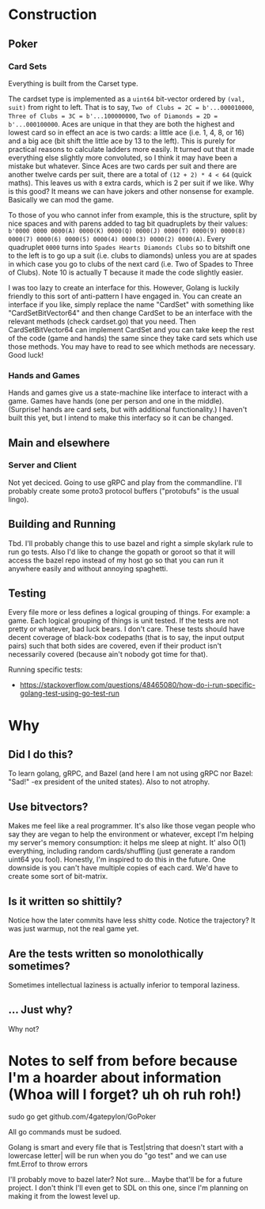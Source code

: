 # Construction

## Poker
### Card Sets
Everything is built from the Carset type. 

The cardset type is implemented as a `uint64` bit-vector ordered by `(val, suit)` from right to left. That is to say, `Two of Clubs = 2C = b'...000010000`, `Three of Clubs = 3C = b'...100000000`, `Two of Diamonds = 2D = b'...000100000`. Aces are unique in that they are both the highest and lowest card so in effect an ace is two cards: a little ace (i.e. 1, 4, 8, or 16) and a big ace (bit shift the little ace by 13 to the left). This is purely for practical reasons to calculate ladders more easily. It turned out that it made everything else slightly more convoluted, so I think it may have been a mistake but whatever. Since Aces are two cards per suit and there are another twelve cards per suit, there are a total of `(12 + 2) * 4 < 64` (quick maths). This leaves us with `8` extra cards, which is 2 per suit if we like. Why is this good? It means we can have jokers and other nonsense for example. Basically we can mod the game. 

To those of you who cannot infer from example, this is the structure, split by nice spaces and with parens added to tag bit quadruplets by their values: `b'0000 0000 0000(A) 0000(K) 0000(Q) 0000(J) 0000(T) 0000(9) 0000(8) 0000(7) 0000(6) 0000(5) 0000(4) 0000(3) 0000(2) 0000(A)`. Every quadruplet `0000` turns into `Spades Hearts Diamonds Clubs` so to bitshift one to the left is to go up a suit (i.e. clubs to diamonds) unless you are at spades in which case you go to clubs of the next card (i.e. Two of Spades to Three of Clubs). Note 10 is actually T because it made the code slightly easier.


I was too lazy to create an interface for this. However, Golang is luckily friendly to this sort of anti-pattern I have engaged in. You can create an interface if you like, simply replace the name "CardSet" with something like "CardSetBitVector64" and then change CardSet to be an interface with the relevant methods (check cardset.go) that you need. Then CardSetBitVector64 can implement CardSet and you can take keep the rest of the code (game and hands) the same since they take card sets which use those methods. You may have to read to see which methods are necessary. Good luck!

### Hands and Games
Hands and games give us a state-machine like interface to interact with a game. Games have hands (one per person and one in the middle). (Surprise! hands are card sets, but with additional functionality.) I haven't built this yet, but I intend to make this interfacy so it can be changed.

## Main and elsewhere
### Server and Client
Not yet deciced. Going to use gRPC and play from the commandline. I'll probably create some proto3 protocol buffers ("protobufs" is the usual lingo).

## Building and Running
Tbd. I'll probably change this to use bazel and right a simple skylark rule to run go tests. Also I'd like to change the gopath or goroot so that it will access the bazel repo instead of my host go so that you can run it anywhere easily and without annoying spaghetti.

## Testing
Every file more or less defines a logical grouping of things. For example: a game. Each logical grouping of things is unit tested. If the tests are not pretty or whatever, bad luck bears. I don't care. These tests should have decent coverage of black-box codepaths (that is to say, the input output pairs) such that both sides are covered, even if their product isn't necessarily covered (because ain't nobody got time for that).

Running specific tests:
- https://stackoverflow.com/questions/48465080/how-do-i-run-specific-golang-test-using-go-test-run

# Why
## Did I do this?
To learn golang, gRPC, and Bazel (and here I am not using gRPC nor Bazel: "Sad!" -ex president of the united states). Also to not atrophy.

## Use bitvectors?
Makes me feel like a real programmer. It's also like those vegan people who say they are vegan to help the environment or whatever, except I'm helping my server's memory consumption: it helps me sleep at night. It' also O(1) everything, including random cards/shuffling (just generate a random uint64 you fool). Honestly, I'm inspired to do this in the future. One downside is you can't have multiple copies of each card. We'd have to create some sort of bit-matrix.

## Is it written so shittily?
Notice how the later commits have less shitty code. Notice the trajectory? It was just warmup, not the real game yet.

## Are the tests written so monolothically sometimes?
Sometimes intellectual laziness is actually inferior to temporal laziness.

## ... Just why?
Why not?

# Notes to self from before because I'm a hoarder about information (Whoa will I forget? uh oh ruh roh!)
sudo go get github.com/4gatepylon/GoPoker 

All go commands must be sudoed.

Golang is smart and every file that is Test|string that doesn't start with a lowercase letter|
will be run when you do "go test" and we can use fmt.Errof to throw errors

I'll probably move to bazel later? Not sure... Maybe that'll be for a future project. I don't think I'll even get to SDL on this one, since I'm planning on making it from the lowest level up.